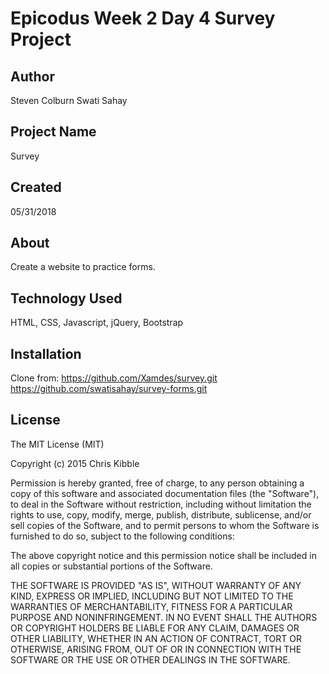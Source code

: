 # Epicodus Week 2 Day 4 Survey Project

## Author

Steven Colburn
Swati Sahay

## Project Name

Survey

## Created

05/31/2018

## About

Create a website to practice forms.

## Technology Used

HTML, CSS, Javascript, jQuery, Bootstrap

## Installation

Clone from:
https://github.com/Xamdes/survey.git
https://github.com/swatisahay/survey-forms.git

## License

The MIT License (MIT)

Copyright (c) 2015 Chris Kibble

Permission is hereby granted, free of charge, to any person obtaining a copy of this software and associated documentation files (the "Software"), to deal in the Software without restriction, including without limitation the rights to use, copy, modify, merge, publish, distribute, sublicense, and/or sell copies of the Software, and to permit persons to whom the Software is furnished to do so, subject to the following conditions:

The above copyright notice and this permission notice shall be included in all copies or substantial portions of the Software.

THE SOFTWARE IS PROVIDED "AS IS", WITHOUT WARRANTY OF ANY KIND, EXPRESS OR IMPLIED, INCLUDING BUT NOT LIMITED TO THE WARRANTIES OF MERCHANTABILITY, FITNESS FOR A PARTICULAR PURPOSE AND NONINFRINGEMENT. IN NO EVENT SHALL THE AUTHORS OR COPYRIGHT HOLDERS BE LIABLE FOR ANY CLAIM, DAMAGES OR OTHER LIABILITY, WHETHER IN AN ACTION OF CONTRACT, TORT OR OTHERWISE, ARISING FROM, OUT OF OR IN CONNECTION WITH THE SOFTWARE OR THE USE OR OTHER DEALINGS IN THE SOFTWARE.
